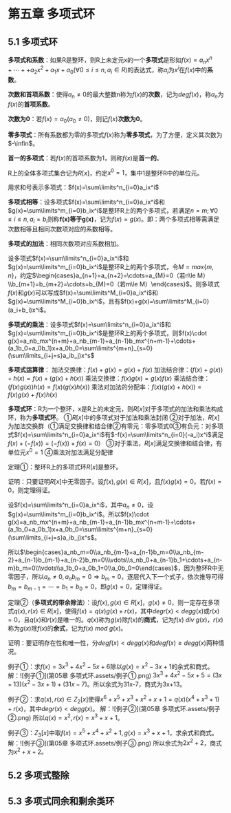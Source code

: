 # 第五章 多项式环

## 5.1 多项式环

**多项式和系数**：如果R是整环，则R上未定元x的一个**多项式**是形如$f(x)=a_nx^n+\cdots++a_2x^2+a_1x+a_0(\forall0\le i\le n,a_i\in R)$的表达式，称$a_i$为$x^i$在$f(x)$中的**系数**。

**次数和首项系数**：使得$a_n\neq0$的最大整数n称为$f(x)$的**次数**，记为$degf(x)$，称$a_n$为$f(x)$的**首项系数**。

**次数为0**：若$f(x)=a_0(a_0\neq0)$，则记$f(x)$**次数为0**。

**零多项式**：所有系数都为零的多项式$f(x)$称为**零多项式**，为了方便，定义其次数为$-\infin$。

**首一的多项式**：若$f(x)$的首项系数为1，则称$f(x)$是**首一的**。

R上的全体多项式集合记为$R[x]$，约定$x^0=1$，集中1是整环R中的单位元。

用求和号表示多项式：$f(x)=\sum\limits^n_{i=0}a_ix^i$

**多项式相等**：设多项式$f(x)=\sum\limits^n_{i=0}a_ix^i$和$g(x)=\sum\limits^m_{i=0}b_ix^i$是整环R上的两个多项式，若满足$n=m;\forall 0\le i\le n,a_i=b_i$则称**f(x)等于g(x)**，记为$f(x)=g(x)$。即：两个多项式相等需满足次数相等且相同次数项对应的系数相等。

**多项式的加法**：相同次数项对应系数相加。

设多项式$f(x)=\sum\limits^n_{i=0}a_ix^i$和$g(x)=\sum\limits^m_{i=0}b_ix^i$是整环R上的两个多项式，令$M=max\{m,n\}$，约定$\begin{cases}a_{n+1}=a_{n+2}=\cdots=a_{M}=0（若n\le M）\\b_{m+1}=b_{m+2}=\cdots=b_{M}=0（若m\le M）\end{cases}$。则多项式$f(x)$和$g(x)$可以写成$f(x)=\sum\limits^M_{i=0}a_ix^i$和$g(x)=\sum\limits^M_{i=0}b_ix^i$，且有$f(x)+g(x)=\sum\limits^M_{i=0}(a_i+b_i)x^i$。

**多项式的乘法**：设多项式$f(x)=\sum\limits^n_{i=0}a_ix^i$和$g(x)=\sum\limits^m_{i=0}b_ix^i$是整环R上的两个多项式，则$f(x)\cdot g(x)=a_nb_mx^{n+m}+a_nb_{m-1}+a_{n-1}b_mx^{n+m-1}+\cdots+(a_1b_0+a_0b_1)x+a_0b_0=\sum\limits^{m+n}_{s=0}(\sum\limits_{i+j=s}a_ib_j)x^s$

**多项式运算律**：
加法交换律：$f(x)+g(x)=g(x)+f(x)$
加法结合律：$(f(x)+g(x))+h(x)=f(x)+(g(x)+h(x))$
乘法交换律：$f(x)g(x)=g(x)f(x)$
乘法结合律：$(f(x)g(x))h(x)=f(x)(g(x)h(x))$
乘法对加法的分配率：$f(x)(g(x)+h(x))=f(x)g(x)+f(x)h(x)$

**多项式环**：R为一个整环，x是R上的未定元，则$R[x]$对于多项式的加法和乘法构成环，称为**多项式环**。
①$R[x]$中的多项式对于加法和乘法封闭
②对于加法，$R[x]$为加法交换群（①满足交换律和结合律②有零元：零多项式0③有负元：对多项式$f(x)=\sum\limits^n_{i=0}a_ix^i$有$-f(x)=\sum\limits^n_{i=0}(-a_i)x^i$满足$f(x)+(-f(x))=(-f(x))+f(x)=0$）
③对于乘法，$R[x]$满足交换律和结合律，有单位元$x^0=1$
④乘法对加法满足分配律

定理①：整环R上的多项式环$R[x]$是整环。

证明：只要证明$R[x]$中无零因子。设$f(x),g(x)\in R[x]$，且$f(x)g(x)=0$。若$f(x)=0$，则定理得证。

设$f(x)=\sum\limits^n_{i=0}a_ix^i$，其中$a_n\neq0$，设$g(x)=\sum\limits^m_{i=0}b_ix^i$。所以$f(x)\cdot g(x)=a_nb_mx^{n+m}+a_nb_{m-1}+a_{n-1}b_mx^{n+m-1}+\cdots+(a_1b_0+a_0b_1)x+a_0b_0=\sum\limits^{m+n}_{s=0}(\sum\limits_{i+j=s}a_ib_j)x^s$。

所以$\begin{cases}a_nb_m=0\\a_nb_{m-1}+a_{n-1}b_m=0\\a_nb_{m-2}+a_{n-1}b_{m-1}+a_{n-2}b_m=0\\\vdots\\s_nb_0+a_{n-1}b_1+\cdots+a_{n-m}b_m=0\\\vdots\\a_1b_0+a_0b_1=0\\a_0b_0=0\end{cases}$，因为整环R中无零因子，所以$a_n\neq0,a_nb_m=0\Rightarrow b_m=0$，逐层代入下一个式子，依次推导可得$b_m=b_{m-1}=\cdots=b_1=b_0=0$，即$g(x)=0$，定理得证。

定理②（**多项式的带余除法**）：设$f(x),g(x)\in R[x]，g(x)\neq0$，则一定存在多项式$q(x),r(x)\in R[x]$，使得$f(x)=q(x)g(x)+r(x)$，其中$degr(x)\lt degg(x)$或$r(x)=0$，且$q(x)$和$r(x)$是唯一的。$q(x)$称为$g(x)$除$f(x)$的**商式**，记为$f(x)\ div\ g(x)$，$r(x)$称为$g(x)$除$f(x)$的**余式**，记为$f(x)\ mod\ g(x)$。

证明：要证明存在性和唯一性，分$degf(x)\lt degg(x)$和$degf(x)\ge degg(x)$两种情况。

例子①：求$f(x)=3x^3+4x^2-5x+6$除以$g(x)=x^2-3x+1$的余式和商式。
解：![例子①](第05章 多项式环.assets/例子①.png)
$3x^3+4x^2-5x+5=(3x+13)(x^2-3x+1)+(31x-7)$。所以余式为31x-7，商式为3x+13。

例子②：求$q(x),r(x)\in Z_2[x]$使得$x^6+x^5+x^3+x^2+x+1=q(x)(x^4+x^3+1)+r(x)$，其中$degr(x)\lt degg(x)$。
解：![例子②](第05章 多项式环.assets/例子②.png)
所以$q(x)=x^2,r(x)=x^3+x+1$。

例子③：$Z_3[x]$中取$f(x)=x^5+x^4+x^2+1,g(x)=x^3+x+1$，求余式和商式。
解：![例子③](第05章 多项式环.assets/例子③.png)
所以余式为$2x^2+2$，商式为$x^2+x+2$。

## 5.2 多项式整除

## 5.3 多项式同余和剩余类环